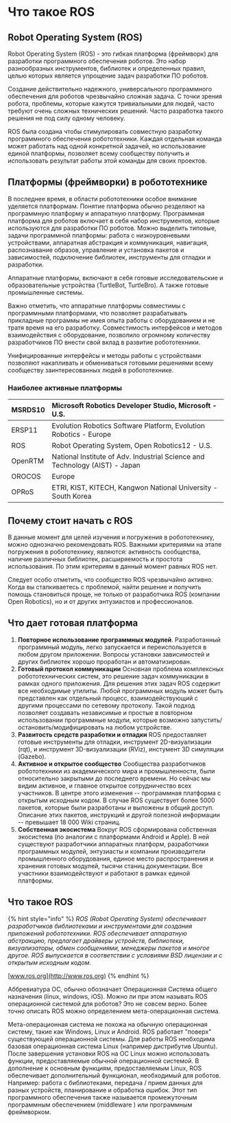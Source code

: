 # Что такое ROS

## Robot Operating System (ROS)

Robot Operating System (ROS) - это гибкая платформа (фреймворк) для разработки программного обеспечения роботов. Это набор разнообразных инструментов, библиотек и определенных правил, целью которых является упрощение задач разработки ПО роботов.

Создание действительно надежного, универсального программного обеспечения для роботов чрезвычайно сложная задача. С точки зрения робота, проблемы, которые кажутся тривиальными для людей, часто требуют очень сложных технических решений. Часто разработка такого решения не под силу одному человеку.

ROS была создана чтобы стимулировать совместную разработку программного обеспечения робототехники. Каждая отдельная команда может работать над одной конкретной задачей, но использование единой платформы, позволяет всему сообществу получить и использовать результат работы этой команды для своих проектов.


## Платформы \(фреймворки\) в робототехнике

В последнее время, в области робототехники особое внимание уделяется платформам. Понятие платформа обычно резделяют на программную платформу и аппаратную платформу. Программная платформа для роботов включает в себя набор инструментов, которые используются для разработки ПО роботов. Можно выделить типовые, задачи программной платформы: работа с низкоуровневыми устройствами, аппаратная абстракция и коммуникация, навигация, распознавание образов, управление и установка пакетов и зависимостей, подключение библиотек, инструменты для отладки и разработки.

Аппаратные платформы, включают в себя готовые исследовательские и образовательные устройства \(TurtleBot, TurtleBro\). А также готовые промышленные системы.

Важно отметить, что аппаратные платформы совместимы с программными платформами, что позволяет разрабатывать прикладные программы не имея опыта работы с оборудованием и не тратя время на его разработку. Совместимость интерфейсов и методов взаимодействия с оборудование, позволило огромному количеству разработчиков ПО внести свой вклад в развитие робототехники.

Унифицированные интерфейсы и методы работы с устройствами позволяют накапливать и обмениваться готовыми решениями всему сообществу заинтересованных людей в робототехнике.

### Наиболее активные платформы

| MSRDS10 | Microsoft Robotics Developer Studio, Microsoft - U.S. |
| :--- | :--- |
| ERSP11 | Evolution Robotics Software Platform, Evolution Robotics - Europe |
| ROS | Robot Operating System, Open Robotics12 - U.S. |
| OpenRTM | National Institute of Adv. Industrial Science and Technology \(AIST\) - Japan |
| OROCOS | Europe |
| OPRoS | ETRI, KIST, KITECH, Kangwon National University - South Korea |

## Почему стоит начать с ROS

В данные момент для целей изучения и погружения в робототехнику, можно однозначно рекомендовать ROS. Важными критериями на этапе погружения в робототехнику, являются: активность сообщества, наличие различных библиотек, расширяемость и простота использования. По этим критериям в данный момент равных ROS нет.

Следует особо отметить, что сообщество ROS чрезвычайно активно. Когда вы сталкиваетесь с проблемой, найти решение и получить помощь становиться проще, не только от разработчика ROS \(компании Open Robotics\), но и от других энтузиастов и профессионалов.

## Что дает готовая платформа

1. **Повторное использование программных модулей**.  Разработанный программный модуль, легко запускается и переиспользуется в любом другом приложении. Вопросы установки зависимостей и других библиотек хорошо проработан и автоматизирован.
2. **Готовый протокол коммуникации**  Основная проблема комплексных робототехнических систем, это решение задач коммуникации в рамках одного приложения. Для решения этих задач ROS содержит все необходимые утилиты. Любой программных модуль может быть представлен как отдельный процесс, взаимодействующий с другими процессами по сетевому протоколу. Такой подход позволяет создавать независимые и простые в повторном использовании программные модули, которые возможно запустить/остановить/модифицировать на любом устройстве.
3. **Развитость средств разработки и отладки**  ROS предоставляет готовые инструменты для отладки, инструмент 2D-визуализации \(rqt\), и инструмент 3D-визуализации \(RViz\), инстумент 3D симуляции \(Gazebo\).  
4. **Активное и открытое сообщество** Сообщества разработчиков робототехники из академического мира и промышленности, были относительно закрытыми до последнего времени. Но сейчас мы видим активное, и главное открытое сотрудничество всех участников. В центре этого изменения -- программная платформа с открытым исходным кодом. В случае ROS существует более 5000 пакетов, которые были разработаны и выложены в общий доступ. Описание этих пакетов, инструкций и другой полезной информации -- превышает 18 000 Wiki страниц.  
5. **Собственная экосистема** Вокруг ROS сформирована собственная экосистема \(по аналогии с платформами Android и Apple\). В ней существуют разработчики аппаратных платформ, разработчики программных модулей, энтузиасты и компании производители промышленного оборудования, единое место распространения и хранения готовых модулей, тысячи станиц документации. Все участники взаимодействуют и работают в рамках единой платформы.

## Что такое ROS

{% hint style="info" %}
_ROS \(Robot Operating System\) обеспечивает разработчиков библиотеками и инструментами для создания приложений робототехники. ROS обеспечивает аппаратную абстракцию, предлагает драйверы устройств, библиотеки, визуализаторы, обмен сообщениями, менеджеры пакетов и многое другое. ROS выпускается в соответствии с условиями BSD лицензии и с открытым исходным кодом._

[www.ros.org](http://www.ros.org)
{% endhint %}

Аббревиатура ОС, обычно обозначает Операционная Система общего назначения \(linux, windows, iOS\). Можно ли при этом называть ROS операционной системой для роботов? Это не совсем верно. Более точно описать ROS можно определением мета-операционная система.

Мета-операционная система не похожа на обычную операционная систему, такие как Windows, Linux и Android. ROS работает "поверх" существующей операционной системы. Для работы ROS необходима базовая операционная система Linux (например дистрибутив Ubuntu). После завершения установки ROS на OC Linux можно использовать функции, предоставляемые обычной операционной системой. В дополнение к основным функциям, предоставляемым Linux, ROS обеспечивает дополнительный функционал, необходимый для роботов. Например: работа с библиотеками, передача / прием данных для разных устройств, планирование и обработка ошибок. Этот тип программного обеспечения также называется промежуточным программным обеспечением \(middleware \) или программным фреймворком.
